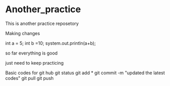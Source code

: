 # Another_practice
This is another practice reposetory 

Making changes 

int a = 5;
int b =10;
system.out.println(a+b);


so far everything is good

just need to keep practicing

Basic codes for git hub
git status
git add *
git commit -m "updated the latest codes"
git pull
git push

